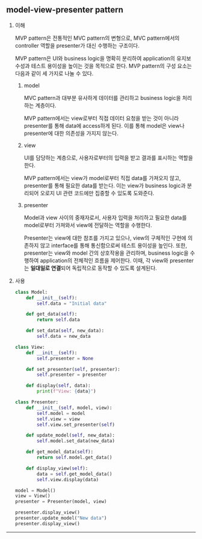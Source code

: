 ## model-view-presenter pattern

1. 이해

   MVP pattern은 전통적인 MVC pattern의 변형으로, MVC pattern에서의 controller 역할을 presenter가 대신 수행하는 구조이다.

   MVP pattern은 UI와 business logic을 명확히 분리하여 application의 유지보수성과 테스트 용이성을 높이는 것을 목적으로 한다. MVP pattern의 구성 요소는 다음과 같이 세 가지로 나눌 수 있다.

   1. model

      MVC pattern과 대부분 유사하게 데이터를 관리하고 business logic을 처리하는 계층이다.

      MVP pattern에서는 view로부터 직접 데이터 요청을 받는 것이 아니라 presenter를 통해 data에 access하게 된다. 이를 통해 model은 view나 presenter에 대한 의존성을 가지지 않는다.

   2. view

      UI를 담당하는 계층으로, 사용자로부터의 입력을 받고 결과를 표시하는 역할을 한다.   

      MVP pattern에서는 view가 model로부터 직접 data를 가져오지 않고, presenter를 통해 필요한 data를 받는다. 이는 view가 business logic과 분리되어 오로지 UI 관련 코드에만 집중할 수 있도록 도와준다.

   3. presenter

      Model과 view 사이의 중재자로서, 사용자 입력을 처리하고 필요한 data를 model로부터 가져와서 view에 전달하는 역할을 수행한다.

      Presenter는 view에 대한 참조를 가지고 있으나, view의 구체적인 구현에 의존하지 않고 interface를 통해 통신함으로써 테스트 용이성을 높인다. 또한, presenter는 view와 model 간의 상호작용을 관리하며, business logic을 수행하여 application의 전체적인 흐름을 제어한다. 이때, 각 view와 presenter는 **일대일로 연결**되어 독립적으로 동작할 수 있도록 설계된다.

2. 사용

   ```python
   class Model:
       def __init__(self):
           self.data = "Initial data"

       def get_data(self):
           return self.data

       def set_data(self, new_data):
           self.data = new_data

   class View:
       def __init__(self):
           self.presenter = None

       def set_presenter(self, presenter):
           self.presenter = presenter

       def display(self, data):
           print(f"View: {data}")

   class Presenter:
       def __init__(self, model, view):
           self.model = model
           self.view = view
           self.view.set_presenter(self)

       def update_model(self, new_data):
           self.model.set_data(new_data)

       def get_model_data(self):
           return self.model.get_data()

       def display_view(self):
           data = self.get_model_data()
           self.view.display(data)

   model = Model()
   view = View()
   presenter = Presenter(model, view)

   presenter.display_view()
   presenter.update_model("New data")
   presenter.display_view()
   ```

---
